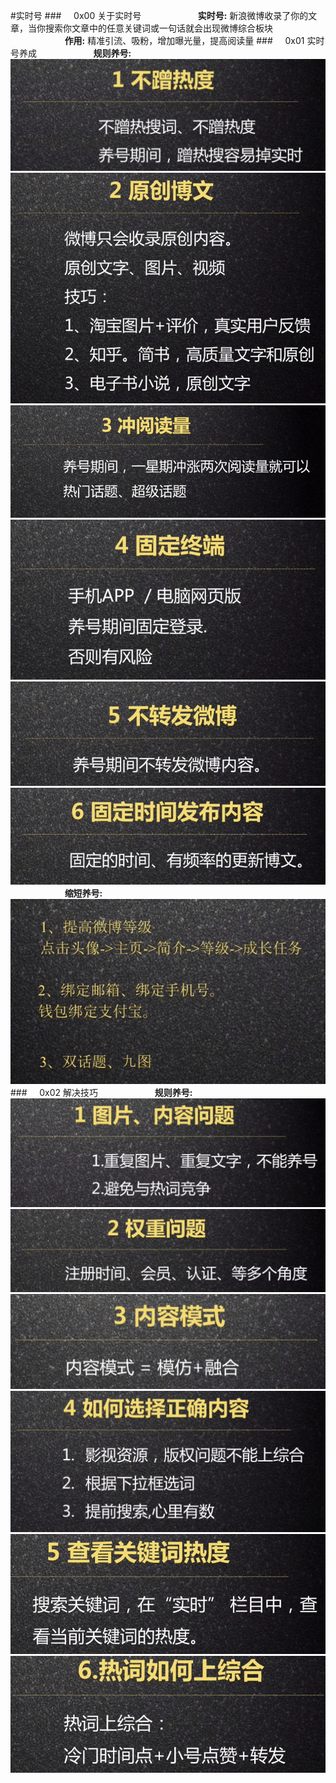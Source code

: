 #实时号
###&nbsp;&nbsp;&nbsp;&nbsp;&nbsp;0x00 关于实时号
&nbsp;&nbsp;&nbsp;&nbsp;&nbsp;&nbsp;&nbsp;&nbsp;&nbsp;&nbsp;&nbsp;&nbsp;&nbsp;&nbsp;&nbsp;&nbsp;&nbsp;&nbsp;&nbsp;&nbsp;&nbsp;&nbsp;**实时号:** 新浪微博收录了你的文章，当你搜索你文章中的任意关键词或一句话就会出现微博综合板块
&nbsp;&nbsp;&nbsp;&nbsp;&nbsp;&nbsp;&nbsp;&nbsp;&nbsp;&nbsp;&nbsp;&nbsp;&nbsp;&nbsp;&nbsp;&nbsp;&nbsp;&nbsp;&nbsp;&nbsp;&nbsp;&nbsp;**作用:** 精准引流、吸粉，增加曝光量，提高阅读量
###&nbsp;&nbsp;&nbsp;&nbsp;&nbsp;0x01 实时号养成
&nbsp;&nbsp;&nbsp;&nbsp;&nbsp;&nbsp;&nbsp;&nbsp;&nbsp;&nbsp;&nbsp;&nbsp;&nbsp;&nbsp;&nbsp;&nbsp;&nbsp;&nbsp;&nbsp;&nbsp;&nbsp;&nbsp;**规则养号:** ![](/assets/bcrd.png)
![](/assets/ycbw.png)
![](/assets/cydl.png)
![](/assets/gdzd.png)
![](/assets/bzf.png)
![](/assets/gdsj.png)
&nbsp;&nbsp;&nbsp;&nbsp;&nbsp;&nbsp;&nbsp;&nbsp;&nbsp;&nbsp;&nbsp;&nbsp;&nbsp;&nbsp;&nbsp;&nbsp;&nbsp;&nbsp;&nbsp;&nbsp;&nbsp;&nbsp;**缩短养号:**
![](/assets/sdsj.png)
###&nbsp;&nbsp;&nbsp;&nbsp;&nbsp;0x02 解决技巧
&nbsp;&nbsp;&nbsp;&nbsp;&nbsp;&nbsp;&nbsp;&nbsp;&nbsp;&nbsp;&nbsp;&nbsp;&nbsp;&nbsp;&nbsp;&nbsp;&nbsp;&nbsp;&nbsp;&nbsp;&nbsp;&nbsp;**规则养号:**
![](/assets/tpnr.png)
![](/assets/qz.png)
![](/assets/nrms.png)
![](/assets/zqnr.png)
![](/assets/gjcrd.png)
![](/assets/rcsj.png)





